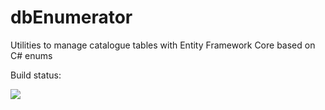 # dbEnumerator
Utilities to manage catalogue tables with Entity Framework Core based on C# enums

Build status:

[<img src="https://sergionavarropino.visualstudio.com/_apis/public/build/definitions/b0488141-8bc4-4bfc-a693-1b3dcc0a0e56/1/badge"/>](https://sergionavarropino.visualstudio.com/dbEnumeratorCI/_build/index?definitionId=1)

